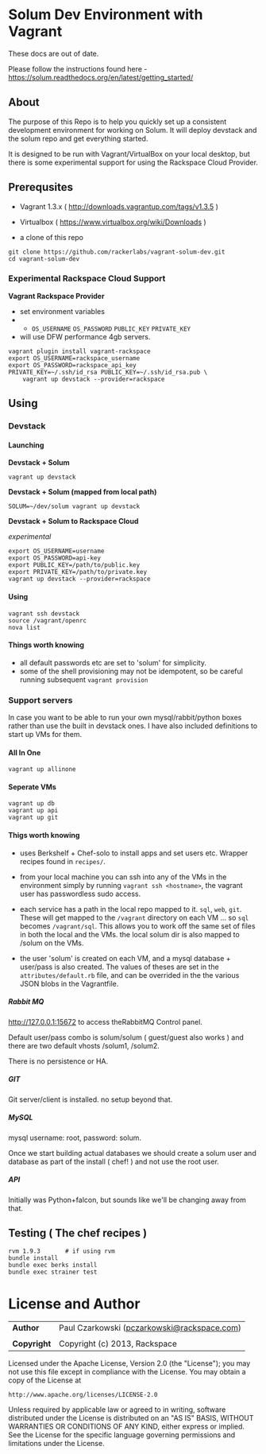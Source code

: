 # Solum Dev Environment with Vagrant

These docs are out of date.

Please follow the instructions found here - https://solum.readthedocs.org/en/latest/getting_started/

## About

The purpose of this Repo is to help you quickly set up a consistent development environment
for working on Solum. It will deploy devstack and the solum repo and get everything started.

It is designed to be run with Vagrant/VirtualBox on your local desktop, but there is some experimental
support for using the Rackspace Cloud Provider.

## Prerequsites

* Vagrant 1.3.x  ( http://downloads.vagrantup.com/tags/v1.3.5 )
* Virtualbox ( https://www.virtualbox.org/wiki/Downloads )


* a clone of this repo

```
git clone https://github.com/rackerlabs/vagrant-solum-dev.git
cd vagrant-solum-dev
```

### Experimental Rackspace Cloud Support

__Vagrant Rackspace Provider__

* set environment variables
*  * `OS_USERNAME` `OS_PASSWORD` `PUBLIC_KEY` `PRIVATE_KEY`
* will use DFW performance 4gb servers.

```
vagrant plugin install vagrant-rackspace
export OS_USERNAME=rackspace_username
export OS_PASSWORD=rackspace_api_key
PRIVATE_KEY=~/.ssh/id_rsa PUBLIC_KEY=~/.ssh/id_rsa.pub \
    vagrant up devstack --provider=rackspace
```

## Using

### Devstack

#### Launching

__Devstack + Solum__

`vagrant up devstack`

__Devstack + Solum (mapped from local path)__

`SOLUM=~/dev/solum vagrant up devstack`

__Devstack + Solum to Rackspace Cloud__

_experimental_

```
export OS_USERNAME=username
export OS_PASSWORD=api-key
export PUBLIC_KEY=/path/to/public.key
export PRIVATE_KEY=/path/to/private.key
vagrant up devstack --provider=rackspace
```

#### Using

```
vagrant ssh devstack
source /vagrant/openrc
nova list
```

#### Things worth knowing

* all default passwords etc are set to 'solum' for simplicity.
* some of the shell provisioning may not be idempotent,  so be careful running subsequent `vagrant provision`

### Support servers

In case you want to be able to run your own mysql/rabbit/python boxes rather than use
the built in devstack ones.  I have also included definitions to start up VMs for them.


#### All In One

```
vagrant up allinone
```

#### Seperate VMs

```
vagrant up db
vagrant up api
vagrant up git
```

#### Thigs worth knowing

* uses Berkshelf + Chef-solo to install apps and set users etc.   Wrapper recipes found in `recipes/`.

* from your local machine you can ssh into any of the VMs in the environment simply by running `vagrant ssh <hostname>`,  the vagrant user has passwordless sudo access.

* each service has a path in the local repo mapped to it.    `sql`, `web`, `git`.   These will get mapped to the `/vagrant` directory on each VM ... so `sql` becomes `/vagrant/sql`.   This allows you to work off the same set of files in both the local and the VMs.    the local solum dir is also mapped to /solum on the VMs.

* the user 'solum' is created on each VM, and a mysql database + user/pass is also created.   The values of theses are set in the `attributes/default.rb` file, and can be overrided in the the various JSON blobs in the Vagrantfile.

##### Rabbit MQ

http://127.0.0.1:15672 to access theRabbitMQ Control panel.

Default user/pass combo is solum/solum ( guest/guest also works )  and there are two default vhosts /solum1, /solum2.

There is no persistence or HA.

##### GIT

Git server/client is installed.   no setup beyond that.

##### MySQL

mysql username: root,  password:  solum.

Once we start building actual databases we should create a solum user and database as part of the install ( chef! ) and not use the root user.

##### API

Initially was Python+falcon,  but sounds like we'll be changing away from that.


## Testing ( The chef recipes )
    rvm 1.9.3       # if using rvm
    bundle install
    bundle exec berks install
    bundle exec strainer test

License and Author
==================

|                      |                                                    |
|:---------------------|:---------------------------------------------------|
| **Author**           | Paul Czarkowski (pczarkowski@rackspace.com)        |
|                      |                                                    |
| **Copyright**        | Copyright (c) 2013, Rackspace                      |


Licensed under the Apache License, Version 2.0 (the "License");
you may not use this file except in compliance with the License.
You may obtain a copy of the License at

    http://www.apache.org/licenses/LICENSE-2.0

Unless required by applicable law or agreed to in writing, software
distributed under the License is distributed on an "AS IS" BASIS,
WITHOUT WARRANTIES OR CONDITIONS OF ANY KIND, either express or implied.
See the License for the specific language governing permissions and
limitations under the License.
